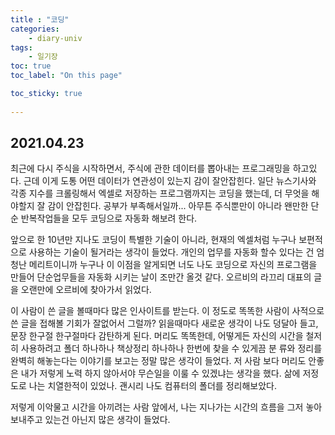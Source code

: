 ```yaml
---
title : "코딩"
categories:
    - diary-univ
tags:
    - 일기장
toc: true
toc_label: "On this page"

toc_sticky: true
    
---
```

## 2021.04.23
최근에 다시 주식을 시작하면서,
주식에 관한 데이터를 뽑아내는 프로그래밍을 하고있다.
근데 이게 도통 어떤 데이터가 연관성이 있는지 감이 잘안잡힌다.
일단 뉴스기사와 각종 지수를 크롤링해서 엑셀로 저장하는 프로그램까지는 코딩을 했는데,
더 무엇을 해야할지 잘 감이 안잡힌다. 공부가 부족해서일까...
아무튼 주식뿐만이 아니라 왠만한 단순 반복작업들을 모두 코딩으로 자동화 해보려 한다.

앞으로 한 10년만 지나도 코딩이 특별한 기술이 아니라, 현재의 엑셀처럼 누구나 보편적으로 사용하는
기술이 될거라는 생각이 들었다. 개인의 업무를 자동화 할수 있다는 건 엄청난 메리트이니까 누구나 이 이점을 알게되면 너도 나도 코딩으로 자신의 프로그램을 만들어 단순업무들을 자동화 시키는 날이 조만간 올것 같다.
오르비의 라끄리 대표의 글을 오랜만에 오르비에 찾아가서 읽었다.

이 사람이 쓴 글을 볼때마다 많은 인사이트를 받는다. 이 정도로 똑똑한 사람이 사적으로 쓴 글을 접해볼 기회가
잘없어서 그럴까? 읽을때마다 새로운 생각이 나도 덩달아 들고, 문장 한구절 한구절마다 감탄하게 된다.
머리도 똑똑한데, 어떻게든 자신의 시간을 철저히 사용하려고 폴더 하나하나 책상정리 하나하나 한번에 찾을 수 있게끔 분 류와 정리를 완벽히 해놓는다는 이야기를 보고는 정말 많은 생각이 들었다. 저 사람 보다 머리도 안좋은 내가 저렇게 노력 하지 않아서야 무슨일을 이룰 수 있겠냐는 생각을 했다. 삶에 저정도로 나는 치열한적이 있었나.
괜시리 나도 컴퓨터의 폴더를 정리해보았다.

저렇게 이악물고 시간을 아끼려는 사람 앞에서,
나는 지나가는 시간의 흐름을 그저 놓아 보내주고 있는건 아닌지 많은 생각이 들었다.
